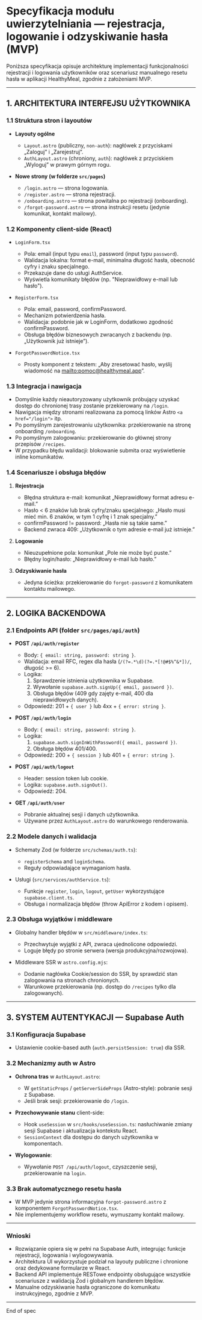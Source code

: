 # Specyfikacja modułu uwierzytelniania — rejestracja, logowanie i odzyskiwanie hasła (MVP)

Poniższa specyfikacja opisuje architekturę implementacji funkcjonalności rejestracji i logowania użytkowników oraz scenariusz manualnego resetu hasła w aplikacji HealthyMeal, zgodnie z założeniami MVP.

---

## 1. ARCHITEKTURA INTERFEJSU UŻYTKOWNIKA

### 1.1 Struktura stron i layoutów

- **Layouty ogólne**
  - `Layout.astro` (publiczny, `non-auth`): nagłówek z przyciskami „Zaloguj” i „Zarejestruj”.
  - `AuthLayout.astro` (chroniony, `auth`): nagłówek z przyciskiem „Wyloguj” w prawym górnym rogu.

- **Nowe strony (w folderze `src/pages`)**
  - `/login.astro` — strona logowania.
  - `/register.astro` — strona rejestracji.
  - `/onboarding.astro` — strona powitalna po rejestracji (onboarding).
  - `/forgot-password.astro` — strona instrukcji resetu (jedynie komunikat, kontakt mailowy).

### 1.2 Komponenty client-side (React)

- `LoginForm.tsx`
  - Pola: email (input typu `email`), password (input typu `password`).
  - Walidacja lokalna: format e-mail, minimalna długość hasła, obecność cyfry i znaku specjalnego.
  - Przekazuje dane do usługi AuthService.
  - Wyświetla komunikaty błędów (np. "Nieprawidłowy e-mail lub hasło").

- `RegisterForm.tsx`
  - Pola: email, password, confirmPassword.
  - Mechanizm potwierdzenia hasła.
  - Walidacja: podobnie jak w LoginForm, dodatkowo zgodność confirmPassword.
  - Obsługa błędów biznesowych zwracanych z backendu (np. „Użytkownik już istnieje”).

- `ForgotPasswordNotice.tsx`
  - Prosty komponent z tekstem: „Aby zresetować hasło, wyślij wiadomość na <mailto:pomoc@healthymeal.app>”.

### 1.3 Integracja i nawigacja

- Domyślnie każdy nieautoryzowany użytkownik próbujący uzyskać dostęp do chronionej trasy zostanie przekierowany na `/login`.
- Nawigacja między stronami realizowana za pomocą linków Astro `<a href="/login">` itp.
- Po pomyślnym zarejestrowaniu użytkownika: przekierowanie na stronę onboarding `/onboarding`.
- Po pomyślnym zalogowaniu: przekierowanie do głównej strony przepisów `/recipes`.
- W przypadku błędu walidacji: blokowanie submita oraz wyświetlenie inline komunikatów.

### 1.4 Scenariusze i obsługa błędów

1. **Rejestracja**
   - Błędna struktura e-mail: komunikat „Nieprawidłowy format adresu e-mail.”
   - Hasło < 6 znaków lub brak cyfry/znaku specjalnego: „Hasło musi mieć min. 6 znaków, w tym 1 cyfrę i 1 znak specjalny.”
   - confirmPassword != password: „Hasła nie są takie same.”
   - Backend zwraca 409: „Użytkownik o tym adresie e-mail już istnieje.”

2. **Logowanie**
   - Nieuzupełnione pola: komunikat „Pole nie może być puste.”
   - Błędny login/hasło: „Nieprawidłowy e-mail lub hasło.”

3. **Odzyskiwanie hasła**
   - Jedyna ścieżka: przekierowanie do `forgot-password` z komunikatem kontaktu mailowego.

---

## 2. LOGIKA BACKENDOWA

### 2.1 Endpoints API (folder `src/pages/api/auth`)

- **POST `/api/auth/register`**
  - Body: `{ email: string, password: string }`.
  - Walidacja: email RFC, regex dla hasła (`/(?=.*\d)(?=.*[!@#$%^&*])/`, długość >= 6).
  - Logika:
    1. Sprawdzenie istnienia użytkownika w Supabase.
    2. Wywołanie `supabase.auth.signUp({ email, password })`.
    3. Obsługa błędów (409 gdy zajęty e-mail, 400 dla nieprawidłowych danych).
  - Odpowiedź: 201 + `{ user }` lub 4xx + `{ error: string }`.

- **POST `/api/auth/login`**
  - Body: `{ email: string, password: string }`.
  - Logika:
    1. `supabase.auth.signInWithPassword({ email, password })`.
    2. Obsługa błędów 401/400.
  - Odpowiedź: 200 + `{ session }` lub 401 + `{ error: string }`.

- **POST `/api/auth/logout`**
  - Header: session token lub cookie.
  - Logika: `supabase.auth.signOut()`.
  - Odpowiedź: 204.

- **GET `/api/auth/user`**
  - Pobranie aktualnej sesji i danych użytkownika.
  - Używane przez `AuthLayout.astro` do warunkowego renderowania.

### 2.2 Modele danych i walidacja

- Schematy Zod (w folderze `src/schemas/auth.ts`):
  - `registerSchema` and `loginSchema`.
  - Reguły odpowiadające wymaganiom hasła.

- Usługi (`src/services/authService.ts`):
  - Funkcje `register`, `login`, `logout`, `getUser` wykorzystujące `supabase.client.ts`.
  - Obsługa i normalizacja błędów (throw ApiError z kodem i opisem).

### 2.3 Obsługa wyjątków i middleware

- Globalny handler błędów w `src/middleware/index.ts`:
  - Przechwytuje wyjątki z API, zwraca ujednolicone odpowiedzi.
  - Loguje błędy po stronie serwera (wersja produkcyjna/rozwojowa).

- Middleware SSR w `astro.config.mjs`:
  - Dodanie nagłówka Cookie/session do SSR, by sprawdzić stan zalogowania na stronach chronionych.
  - Warunkowe przekierowania (np. dostęp do `/recipes` tylko dla zalogowanych).

---

## 3. SYSTEM AUTENTYKACJI — Supabase Auth

### 3.1 Konfiguracja Supabase

- Ustawienie cookie-based auth (`auth.persistSession: true`) dla SSR.

### 3.2 Mechanizmy auth w Astro

- **Ochrona tras** w `AuthLayout.astro`:
  - W `getStaticProps` / `getServerSideProps` (Astro-style): pobranie sesji z Supabase.
  - Jeśli brak sesji: przekierowanie do `/login`.

- **Przechowywanie stanu** client-side:
  - Hook `useSession` w `src/hooks/useSession.ts`: nasłuchiwanie zmiany sesji Supabase i aktualizacja kontekstu React.
  - `SessionContext` dla dostępu do danych użytkownika w komponentach.

- **Wylogowanie**:
  - Wywołanie `POST /api/auth/logout`, czyszczenie sesji, przekierowanie na `login`.

### 3.3 Brak automatycznego resetu hasła

- W MVP jedynie strona informacyjna `forgot-password.astro` z komponentem `ForgotPasswordNotice.tsx`.
- Nie implementujemy workflow resetu, wymuszamy kontakt mailowy.

---

### Wnioski

- Rozwiązanie opiera się w pełni na Supabase Auth, integrując funkcje rejestracji, logowania i wylogowywania.
- Architektura UI wykorzystuje podział na layouty publiczne i chronione oraz dedykowane formularze w React.
- Backend API implementuje RESTowe endpointy obsługujące wszystkie scenariusze z walidacją Zod i globalnym handlerem błędów.
- Manualne odzyskiwanie hasła ograniczone do komunikatu instrukcyjnego, zgodnie z MVP.

---

End of spec

